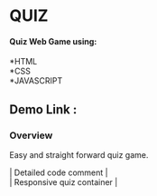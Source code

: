 # QUIZ
<h4>Quiz Web Game using:</h4>
*HTML </br>
*CSS </br>
*JAVASCRIPT </br>

<h2>Demo Link :</h2>


<h3>Overview</h3>
Easy and straight forward quiz game.</br>

| Detailed code comment |</br>
| Responsive quiz container | </br>
